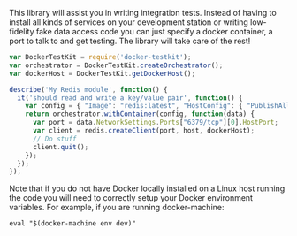 This library will assist you in writing integration tests. Instead of having
to install all kinds of services on your development station or writing
low-fidelity fake data access code you can just specify a docker container,
a port to talk to and get testing. The library will take care of the rest!

```javascript
var DockerTestKit = require('docker-testkit');
var orchestrator = DockerTestKit.createOrchestrator();
var dockerHost = DockerTestKit.getDockerHost();

describe('My Redis module', function() {
  it('should read and write a key/value pair', function() {
    var config = { "Image": "redis:latest", "HostConfig": { "PublishAllPorts": true }};
    return orchestrator.withContainer(config, function(data) {
      var port = data.NetworkSettings.Ports["6379/tcp"][0].HostPort;
      var client = redis.createClient(port, host, dockerHost);
      // Do stuff
      client.quit();
    });
  });
});
```

Note that if you do not have Docker locally installed on a Linux host running
the code you will need to correctly setup your Docker environment variables.
For example, if you are running docker-machine:

    eval "$(docker-machine env dev)"
